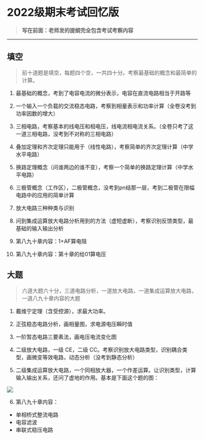 # 2022级期末考试回忆版

> **写在前面：老师发的提纲完全包含考试考察内容**

---

## 填空

> 前十道题是填空，每题四个空，一共四十分。考察最基础的概念和最简单的计算。

1. 最基础的概念，考到了电容电流的微分表示，电容在直流电路相当于开路等

2. 一个输入一个负载的交流稳态电路，考察到相量表示和功率计算（全卷没考到功率因数的增大）

3. 三相电路，考察基本的线电压和相电压，线电流相电流关系。（全卷只考了这一道三相电路，没考到不对称的三相电路）

4. 叠加定理和齐次定理只能用于（线性电路），考察简单的齐次定理计算（中学水平电路）

5. 换路定理概念（问谁两边的谁不变），考察一个简单的换路定理计算（中学水平电路）

6. 三极管概念（工作区），二极管概念，没考到pn结那一层，考到二极管在限幅电路中的应用的简单计算

7. 放大电路三种种类与识别

8. 问到集成运算放大电路分析用到的方法（虚短虚断），考察识别反馈类型，最基础的输入输出分析

9. 第八九十章内容：1+AF算电阻

10. 第八九十章内容：第十章的给01算电压

## 大题

> 六道大题六十分，三道电路分析，一道放大电路，一道集成运算放大电路，一道八九十章内容的大题

1. 戴维宁定理（含受控源），求最大功率。

2. 正弦稳态电路分析，画相量图，求电源电压瞬时值

3. 一阶暂态电路三要素法，画电压电流变化图

4. 二级放大电路，一级 CE，二级 CC。考察识别放大电路类型，识别耦合类型，画微变等效电路，动态分析（没考到静态分析）

5. 二级集成运算放大电路，一个同相放大器，一个作差运算。让识别类型，计算输入输出关系，还问了虚地的作用。基本是下面这个题的图：

![](https://telegraph-image-5ms.pages.dev/file/e0fd4bba5d7a78b5ce607.jpg)

6. 第八九十章内容：
- 单相桥式整流电路
- 电容滤波
- 串联式稳压电路